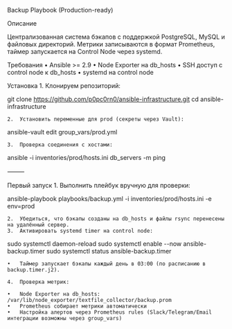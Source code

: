 Backup Playbook (Production-ready)

Описание

Централизованная система бэкапов с поддержкой PostgreSQL, MySQL и файловых директорий.
Метрики записываются в формат Prometheus, таймер запускается на Control Node через systemd.

Требования
	•	Ansible >= 2.9
	•	Node Exporter на db_hosts
	•	SSH доступ с control node к db_hosts
	•	systemd на control node

Установка
	1.	Клонируем репозиторий:

git clone https://github.com/p0pc0rn0/ansible-infrastructure.git
cd ansible-infrastructure

	2.	Установить переменные для prod (секреты через Vault):

ansible-vault edit group_vars/prod.yml

	3.	Проверка соединения с хостами:

ansible -i inventories/prod/hosts.ini db_servers -m ping


⸻

Первый запуск
	1.	Выполнить плейбук вручную для проверки:

ansible-playbook playbooks/backup.yml -i inventories/prod/hosts.ini -e env=prod

	2.	Убедиться, что бэкапы созданы на db_hosts и файлы rsync перенесены на удалённый сервер.
	3.	Активировать systemd timer на control node:

sudo systemctl daemon-reload
sudo systemctl enable --now ansible-backup.timer
sudo systemctl status ansible-backup.timer

	•	Таймер запускает бэкапы каждый день в 03:00 (по расписанию в backup.timer.j2).

	4.	Проверка метрик:

	•	Node Exporter на db_hosts: /var/lib/node_exporter/textfile_collector/backup.prom
	•	Prometheus собирает метрики автоматически
	•	Настройка алертов через Prometheus rules (Slack/Telegram/Email интеграции возможны через group_vars)

